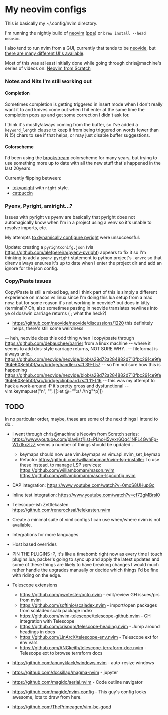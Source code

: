 # My neovim configs


This is basically my ~/.config/nvim directory.

I'm running the nightly build of [neovim](https://github.com/neovim/neovim/wiki/Installing-Neovim)
([ppa](https://launchpad.net/~neovim-ppa/+archive/ubuntu/unstable)) or `brew install --head neovim`.

I also tend to run nvim from a GUI, currently that tends to be [neovide](https://github.com/neovide/neovide),
but [there are many different UI's available](https://github.com/neovim/neovim/wiki/Related-projects#gui).


Most of this was at least initially done while going through chris@machine's series of videos on:
[Neovim from Scratch](https://www.youtube.com/playlist?list=PLhoH5vyxr6Qq41NFL4GvhFp-WLd5xzIzZ)


### Notes and Nits I'm still working out

#### Completion

Sometimes completion is getting triggered in insert mode when I don't really
want it to and knives come out when I hit enter at the same time the completion
pops up and get some correction I didn't ask for.

I think it's mostly/always coming from the buffer, so I've added a
`keyword_length` clause to keep it from being triggered on words fewer than N (5)
chars to see if that helps, or may just disable buffer suggestions.

#### Colorscheme

I'd been using the [brookstream](https://www.vim.org/scripts/script.php?script_id=619) colorscheme
for many years, but trying to use something more up to date with all the new
stuff that's happened in the last 20years.

Currently flipping between:
* [tokyonight](https://github.com/folke/tokyonight.nvim) with `night` style.
* [catpuccin](https://github.com/catppuccin/nvim)

### Pyenv, Pyright, amiright...?

Issues with pyright vs pyenv are basically that pyright does not automagically
know when I'm in a project using a venv so it's unable to resolve imports, etc.

My attempts [to dynamically configure pyright](https://github.com/agile/neovim-configs/commit/c18fd6f22ff6a6bf5f7c8cad3127869fc0b5247d)
were unsuccessful.

Update: creating a `pyrightconifg.json` (via https://github.com/alefpereira/pyenv-pyright)
appears to fix it so I'm thinking to add a `pyenv pyright` statement to python
project's `.envrc` so that direnv always ensures it's up to date when I enter
the project dir and add an ignore for the json config.

### Copy/Paste issues

Copy/Paste is still a mixed bag, and I think part of this is simply a different
experience on macos vs linux since I'm doing this lua setup from a mac now, but
for some reason it's not working in neovide? but does in kitty (terminal)? Oh,
also sometimes pasting in neovide translates newlines into ye ol dos/win carriage
returns (; what the heck?)
  - https://github.com/neovide/neovide/discussions/1220
    this definitely helps, there's still some weirdness

-- heh, neovide does this odd thing when I copy/paste through https://github.com/debauchee/barrier from a linux machine
-- where it seems to add dos-style carriage returns, NOT SURE WHY..
-- fileformat is always unix.. https://github.com/neovide/neovide/blob/a28d72a284882d713fbc291ce9fe164e608e5b0f/src/bridge/handler.rs#L39-L57
-- so I'm not sure how this is happening https://github.com/neovide/neovide/blob/a28d72a284882d713fbc291ce9fe164e608e5b0f/src/bridge/clipboard.rs#L11-L16
-- this was my attempt to hack a work-around :P it's pretty gross and dysfunctional
-- vim.keymap.set("n", "<D-v>", [[:let @*="<c-r><c-r>*"<c-f><s-V>:s//\r/g<cr><cr>"*p]])

## TODO

  In no particular order, maybe, these are some of the next things I intend to do..

* I went through chris@machine's Neovim from Scratch series: https://www.youtube.com/playlist?list=PLhoH5vyxr6Qq41NFL4GvhFp-WLd5xzIzZ
  seems a number of things should be updated..
  - keymaps should now use vim.keymaps vs vim.api.nvim_set_keymap
  -  Refactor https://github.com/williamboman/nvim-lsp-installer
      To use these instead, to manage LSP services:
        https://github.com/williamboman/mason.nvim
        https://github.com/williamboman/mason-lspconfig.nvim
* DAP integration: https://www.youtube.com/watch?v=0moS8UHupGc
* Inline test integration: https://www.youtube.com/watch?v=cf72gMBrsI0
* Telescope-ish Zettlekasten https://github.com/renerocksai/telekasten.nvim
* Create a minimal suite of viml configs I can use when/where nvim is not available.
* Integrations for more languages
* Host based overrides
* PIN THE PLUGINS :P, it's like a timebomb right now as every time I touch plugins.lua, packer's going
  to sync up and apply the latest updates and some of these things are likely to have breaking changes
  I would much rather handle the upgrades manually or decide which things I'd be fine with riding
  on the edge.
* Telescope extensions
  * https://github.com/pwntester/octo.nvim - edit/review GH issues/prs from nvim
  * https://github.com/softinio/scaladex.nvim - import/open packages from scaladex scala package index
  * https://github.com/nvim-telescope/telescope-github.nvim - GH integration with Telescope
  * https://github.com/crispgm/telescope-heading.nvim - Jump around headings in docs
  * https://github.com/LinArcX/telescope-env.nvim - Telescope ext for env vars
  * https://github.com/ANGkeith/telescope-terraform-doc.nvim - Telescope ext to browse terraform docs
* https://github.com/anuvyklack/windows.nvim - auto-resize windows
* https://github.com/dccsillag/magma-nvim - jupyter
* https://github.com/magidc/aerial.nvim - Code outline navigator


* https://github.com/magidc/nvim-config - This guy's config looks awesome, lots to draw from here.
* https://github.com/ThePrimeagen/vim-be-good
